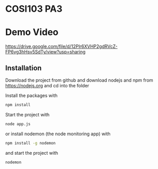 # COSI103 PA3 

# Demo Video
https://drive.google.com/file/d/12Plr6XVHP2gdRVcZ-FP6vg3hHsv5SdTy/view?usp=sharing

## Installation
Download the project from github and download nodejs and npm from https://nodejs.org
and cd into the folder

Install the packages with
``` bash
npm install
```
Start the project with
``` bash
node app.js
```
or install nodemon (the node monitoring app) with
``` bash
npm install -g nodemon
```
and start the project with
``` bash
nodemon
```

